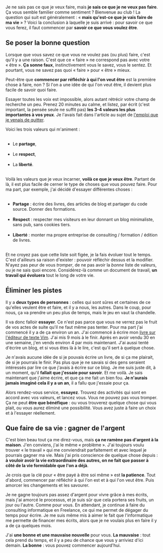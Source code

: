 <!-- 
.. title: Que faire de sa vie ?
.. slug: que-faire-de-sa-vie
.. date: 2013-06-19 08:30:43+02:00
.. tags: Développement personnel, Réflexion
.. category: 
.. link: 
.. description: 
.. type: text
-->

<p><p>Je ne sais pas ce que je veux faire, mais <strong>je sais ce que je ne veux pas faire</strong>. Ça vous semble familier comme sentiment ? Bienvenue au club ! La question qui suit est généralement : « <strong>mais qu'est-ce que je vais faire de ma vie</strong> » ? Voici la conclusion à laquelle je suis arrivé : pour savoir ce que vous ferez, il faut commencer par <strong>savoir ce que vous voulez être</strong>.</p></p>
<!-- TEASER_END -->
<p><h2>Se poser la bonne question</h2></p>

<p><p>Lorsque que vous savez ce que vous ne voulez pas (ou plus) faire, c'est qu'il y a une raison. C'est que ce « faire » ne correspond pas avec votre « être ». <strong>Ça sonne faux</strong>, instinctivement vous le savez, vous le sentez. Et pourtant, vous ne savez pas quoi « faire » pour « être » mieux.</p></p>

<p><p>Peut-être que <strong>commencer par réfléchir à qui l'on veut être</strong> est la première chose à faire, non ? Si l'on a une idée de qui l'on veut être, il devient plus facile de savoir quoi faire.</p></p>

<p><p>Essayer toutes les voix est impossible, alors autant rétrécir votre champ de recherche un peu. Prenez 20 minutes au calme, et listez, par écrit (c'est important, la pensée seule ne suffit pas) <strong>les 3-4 valeurs les plus importantes à vos yeux</strong>. Je l'avais fait dans l'article au sujet de <a href="/blog/je-quitte-mon-emploi/">l'emploi que je venais de quitter</a>.</p></p>

<p><p>Voici les trois valeurs qui m'animent :</p></p>

<p><ul><br /><li>Le <strong>partage</strong>,</li><br /><li>Le <strong>respect</strong>,</li><br /><li>La <strong>liberté</strong>.</li><br /></ul></p>

<p><p>Voilà les valeurs que je veux incarner, <strong>voilà ce que je veux être</strong>. Partant de là, il est plus facile de cerner le type de choses que vous pouvez faire. Pour ma part, par exemple, j'ai décidé d'essayer différentes choses :</p></p>

<p><ul><br /><li><strong>Partage</strong> : écrire des livres, des articles de blog et partager du code source. Donner des formations.</li><br /><li><strong>Respect</strong> : respecter mes visiteurs en leur donnant un blog minimaliste, sans pub, sans cookies tiers.</li><br /><li><strong>Liberté</strong> : monter ma propre entreprise de consulting / formation / édition de livres.</li><br /></ul></p>

<p><p>Et ne croyez pas que cette liste soit figée, je la fais évoluer tout le temps. C'est d'ailleurs sa raison d'exister : pouvoir réfléchir dessus et la modifier. N'ayez pas peur de vous <em>tromper</em>, de ne pas avoir la <em>bonne</em> liste de valeurs, ou je ne sais quoi encore. Considérez-là comme un document de travail, <strong>un travail qui évoluera</strong> tout le long de votre vie.</p></p>

<p><h2>Éliminer les pistes</h2></p>

<p><p>Il y a <strong>deux types de personnes</strong> : celles qui sont sûres et certaines de ce qu'elles veulent être et faire, et il y a nous, les autres. Dans le coup, pour nous, ça va prendre un peu plus de temps, mais le jeu en vaut la chandelle.</p></p>

<p><p>Il va donc falloir <strong>essayer</strong>. Ce n'est pas parce que vous ne verrez pas le fruit de vos actes de suite qu'il ne faut même pas tenter. Pour ma part j'ai commencé il y a de ça environ un an. J'ai commencé à écrire mon <a href="http://vimebook.com">livre sur l'éditeur de texte Vim</a>. J'ai mis 9 mois à le finir. Après en avoir vendu 30 en une semaine, j'en vends environ 4 par mois maintenant. J'ai aussi tenté d'écrire un blog, et si vous êtes là à le lire, c'est qu'il sert à quelque chose.</p></p>

<p><p>Je n'avais aucune idée de si je pouvais écrire un livre, de si ça me plairait, de si je pourrais le finir. Pas plus que je ne savais si des gens seraient intéressés par lire ce que j'avais à écrire sur ce blog. Je me suis juste dit, à un moment, qu'il <strong>fallait que j'essaie pour savoir</strong>. Et me voilà. Je sais maintenant que j'aime écrire, et que ça me fait un bien fou. <strong>Je n'aurais jamais imaginé cela il y a un an</strong>, il a fallu que j'essaie pour ça.</p></p>

<p><p>Alors rendez-vous service, <strong>essayez</strong>. Trouvez des activités qui sont en accord avec vos valeurs, et lancez vous. Vous ne pouvez pas vous tromper. Ça ne peut <strong>être que bénéfique</strong> : ou vous trouverez quelque chose qui vous plait, ou vous aurez éliminé une possibilité. Vous avez juste à faire un choix et à l'essayer réellement.</p></p>

<p><h2>Que faire de sa vie : gagner de l'argent</h2></p>

<p><p>C'est bien beau tout ça me direz-vous, mais <strong>ça ne ramène pas d'argent à la maison</strong>. J'en conviens, j'ai le même « problème ». J'ai toujours voulu trouver « le travail » qui me conviendrait parfaitement et avec lequel je pourrais gagner ma vie. Mais j'ai pris conscience de quelque chose depuis : <strong>à vouloir avoir la vie extraordinaire des autres, on ne fait que passer à côté de la vie formidable que l'on a déjà</strong>.</p></p>

<p><p>Je crois que la clé pour « être payé à être soi même » est <strong>la patience</strong>. Tout d'abord, commencer par réfléchir à qui l'on est et à qui l'on veut être. Puis amorcer les changements et les savourer.</p></p>

<p><p>Je ne gagne toujours pas assez d'argent pour vivre grâce à mes écrits, mais j'ai amorcé le processus, et je suis sûr que cela portera ses fruits, un jour ou l'autre. Comme pour vous. En attendant, je continue à faire du consulting informatique en Freelance, ce qui me permet de dégager du temps pour écrire. Je me suis même mis à aimer le fait que l'informatique me permette de financer mes écrits, alors que je ne voulais plus en faire il y a de ça quelques mois.</p></p>

<p><p>J'ai <strong>une bonne et une mauvaise nouvelle</strong> pour vous. <strong>La mauvaise</strong> : tout cela prend du temps, et il y a peu de chance que vous y arriviez d'ici demain. <strong>La bonne</strong> : vous pouvez commencer aujourd'hui.</p></p>
